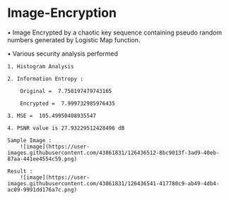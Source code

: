 # Image-Encryption
• Image Encrypted by a chaotic key sequence containing pseudo random numbers generated by Logistic
Map function.

• Various security analysis
performed

    1. Histogram Analysis

    2. Information Entropy :

        Original =  7.750197479743165

        Encrypted =  7.999732985976435

    3. MSE =  105.49950408935547

    4. PSNR value is 27.93229512428496 dB

    Sample Image :
        ![image](https://user-images.githubusercontent.com/43861831/126436512-8bc9013f-3ad9-40eb-87aa-441ee4554c59.png)

    Result :
        ![image](https://user-images.githubusercontent.com/43861831/126436541-417780c9-ab49-4db4-ac09-9991dd176a7c.png)
